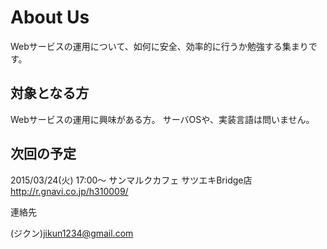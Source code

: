 # About Us
Webサービスの運用について、如何に安全、効率的に行うか勉強する集まりです。

## 対象となる方

Webサービスの運用に興味がある方。 サーバOSや、実装言語は問いません。

## 次回の予定

2015/03/24(火) 17:00～
サンマルクカフェ サツエキBridge店
http://r.gnavi.co.jp/h310009/

連絡先

(ジクン)jikun1234@gmail.com